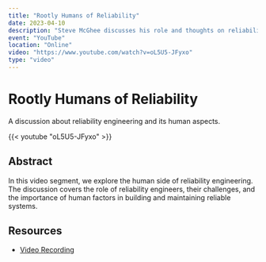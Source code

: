 ```yaml
---
title: "Rootly Humans of Reliability"
date: 2023-04-10
description: "Steve McGhee discusses his role and thoughts on reliability in a segment with Rootly"
event: "YouTube"
location: "Online"
video: "https://www.youtube.com/watch?v=oL5U5-JFyxo"
type: "video"
---
```


# Rootly Humans of Reliability

A discussion about reliability engineering and its human aspects.

{{< youtube "oL5U5-JFyxo" >}}

## Abstract

In this video segment, we explore the human side of reliability engineering. The discussion covers the role of reliability engineers, their challenges, and the importance of human factors in building and maintaining reliable systems.

## Resources

- [Video Recording](https://www.youtube.com/watch?v=oL5U5-JFyxo) 